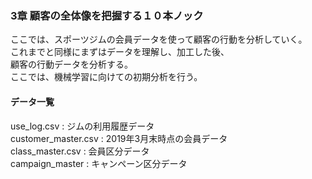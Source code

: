 ### 3章 顧客の全体像を把握する１０本ノック

ここでは、スポーツジムの会員データを使って顧客の行動を分析していく。  
これまでと同様にまずはデータを理解し、加工した後、  
顧客の行動データを分析する。  
ここでは、機械学習に向けての初期分析を行う。

#### データ一覧
use_log.csv : ジムの利用履歴データ<br>
customer_master.csv : 2019年3月末時点の会員データ<br>
class_master.csv : 会員区分データ<br>
campaign_master : キャンペーン区分データ<br>